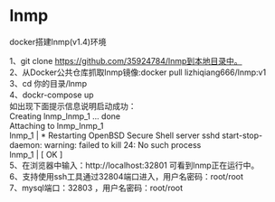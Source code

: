 # lnmp
docker搭建lnmp(v1.4)环境

1、git clone https://github.com/35924784/lnmp到本地目录中。</br>
2、从Docker公共仓库抓取lnmp镜像:docker pull lizhiqiang666/lnmp:v1</br>
3、cd 你的目录/lnmp </br>
4、dockr-compose up </br>
   如出现下面提示信息说明启动成功：</br>
Creating lnmp_lnmp_1 ... done</br>
Attaching to lnmp_lnmp_1</br>
lnmp_1  |  * Restarting OpenBSD Secure Shell server sshd                        start-stop-daemon: warning: failed to kill 24: No such process </br>
lnmp_1  |             [ OK ] </br>
5、在浏览器中输入：http://localhost:32801 可看到lnmp正在运行中。</br>
6、支持使用ssh工具通过32804端口进入，用户名密码：root/root </br>
7、mysql端口：32803 ，用户名密码：root/root</br>


